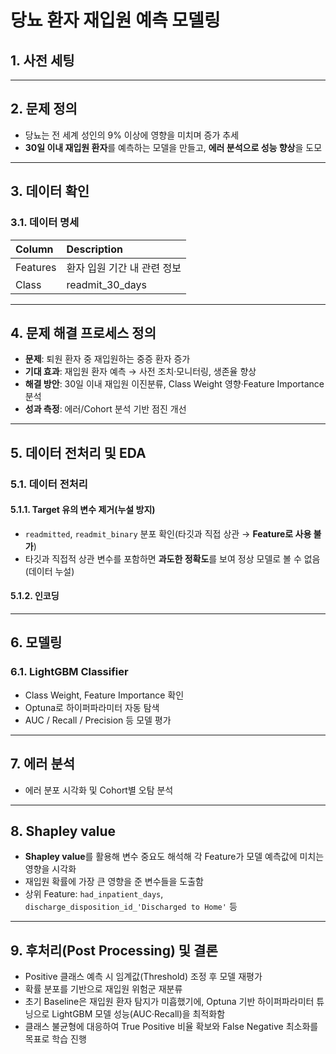 # 당뇨 환자 재입원 예측 모델링

## 1. 사전 세팅

---

## 2. 문제 정의

* 당뇨는 전 세계 성인의 9% 이상에 영향을 미치며 증가 추세
* **30일 이내 재입원 환자**를 예측하는 모델을 만들고, **에러 분석으로 성능 향상**을 도모

---

## 3. 데이터 확인

### 3.1. 데이터 명세

| Column   | Description                |
|:---------|:---------------------------|
| Features | 환자 입원 기간 내 관련 정보 	   |
| Class    | readmit_30_days            |

---

## 4. 문제 해결 프로세스 정의

* **문제**: 퇴원 환자 중 재입원하는 중증 환자 증가
* **기대 효과**: 재입원 환자 예측 → 사전 조치·모니터링, 생존율 향상
* **해결 방안**: 30일 이내 재입원 이진분류, Class Weight 영향·Feature Importance 분석
* **성과 측정**: 에러/Cohort 분석 기반 점진 개선

---

## 5. 데이터 전처리 및 EDA

### 5.1. 데이터 전처리

#### 5.1.1. Target 유의 변수 제거(누설 방지)

- `readmitted`, `readmit_binary` 분포 확인(타깃과 직접 상관 → **Feature로 사용 불가**)
- 타깃과 직접적 상관 변수를 포함하면 **과도한 정확도**를 보여 정상 모델로 볼 수 없음(데이터 누설)

#### 5.1.2. 인코딩

---

## 6. 모델링

### 6.1. LightGBM Classifier

- Class Weight, Feature Importance 확인
- Optuna로 하이퍼파라미터 자동 탐색
- AUC / Recall / Precision 등 모델 평가

---

## 7. 에러 분석

- 에러 분포 시각화 및 Cohort별 오탐 분석

---

## 8. Shapley value

- **Shapley value**를 활용해 변수 중요도 해석해 각 Feature가 모델 예측값에 미치는 영향을 시각화
- 재입원 확률에 가장 큰 영향을 준 변수들을 도출함
- 상위 Feature: `had_inpatient_days`, `discharge_disposition_id_'Discharged to Home'` 등

---

## 9. 후처리(Post Processing) 및 결론

- Positive 클래스 예측 시 임계값(Threshold) 조정 후 모델 재평가
- 확률 분포를 기반으로 재입원 위험군 재분류
- 초기 Baseline은 재입원 환자 탐지가 미흡했기에, Optuna 기반 하이퍼파라미터 튜닝으로 LightGBM 모델 성능(AUC·Recall)을 최적화함
- 클래스 불균형에 대응하여 True Positive 비율 확보와 False Negative 최소화를 목표로 학습 진행